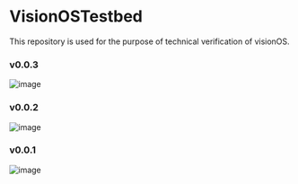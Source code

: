 # VisionOSTestbed
This repository is used for the purpose of technical verification of visionOS.

### v0.0.3
![image](https://github.com/tichise/VisionOSTestbed/assets/43707/8b79c4e2-b705-45c1-89b9-6bc8068decb9)

### v0.0.2 
![image](https://github.com/tichise/VisionOSTestbed/assets/43707/59ae83e2-021b-43b9-a8e7-ec213bfae041)

### v0.0.1
![image](https://github.com/tichise/VisionOSTestbed/assets/43707/6925ede2-ddab-43a2-b36c-9017a2be5cb5)

